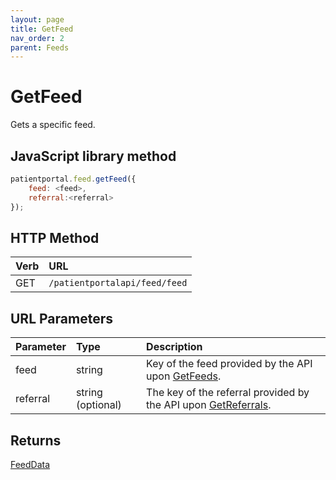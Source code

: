 ```yaml
---
layout: page
title: GetFeed
nav_order: 2
parent: Feeds
---
```


# GetFeed

Gets a specific feed.

## JavaScript library method

```javascript
patientportal.feed.getFeed({
    feed: <feed>,
    referral:<referral>
});
```

## HTTP Method

| Verb | URL                                               |
|:-----|:--------------------------------------------------|
| GET | `/patientportalapi/feed/feed` |

## URL Parameters

| Parameter | Type   | Description                                                 |
|:----------|:-------|:------------------------------------------------------------|
| feed | string | Key of the feed provided by the API upon [GetFeeds](../feeds/getfeeds). |
| referral | string (optional) | The key of the referral provided by the API upon [GetReferrals](../referrals/getreferrals). |

## Returns

[FeedData](../objects-and-data-types/feeddata)
